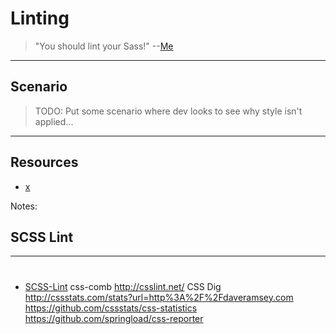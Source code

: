 # Linting
<!-- .slide: data-state="backEndBrian juniorJacob midLevelMelissa" -->

> "You should lint your Sass!" --[Me](http://twitter.com/elijahmanor)

------

## Scenario
<!-- .slide: data-state="backEndBrian juniorJacob InProgress" -->

> TODO: Put some scenario where dev looks to see why style isn't applied...

------

## Resources
<!-- .slide: data-state="backEndBrian juniorJacob midLevelMelissa InProgress" -->

* [x](#)

Notes:

## SCSS Lint


------

#

* [SCSS-Lint](https://github.com/brigade/scss-lint)
css-comb
http://csslint.net/
CSS Dig
http://cssstats.com/stats?url=http%3A%2F%2Fdaveramsey.com
https://github.com/cssstats/css-statistics
https://github.com/springload/css-reporter
